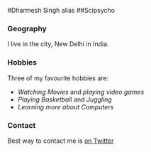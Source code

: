#Dharmesh Singh 
alias ##Scipsycho

### Geography

I live in the city, New Delhi in India.

### Hobbies

Three of my favourite hobbies are:

- *Watching Movies* and *playing video games*
- *Playing Basketball* and *Juggling*
- *Learning more about Computers*

### Contact

Best way to contact me is [on Twitter](https://twitter.com/scipsycho1)
